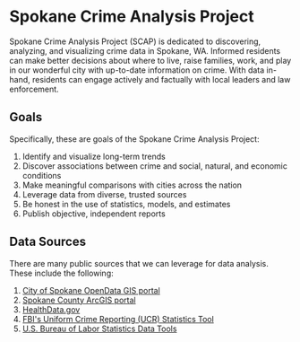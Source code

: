 # Spokane Crime Analysis Project

Spokane Crime Analysis Project (SCAP) is dedicated to discovering, analyzing, and visualizing crime data in Spokane, WA. Informed residents can make better decisions about where to live, raise families, work, and play in our wonderful city with up-to-date information on crime. With data in-hand, residents can engage actively and factually with local leaders and law enforcement. 

## Goals

Specifically, these are goals of the Spokane Crime Analysis Project:

1. Identify and visualize long-term trends
1. Discover associations between crime and social, natural, and economic conditions
1. Make meaningful comparisons with cities across the nation
1. Leverage data from diverse, trusted sources
1. Be honest in the use of statistics, models, and estimates
1. Publish objective, independent reports

## Data Sources

There are many public sources that we can leverage for data analysis. These include the following:

1. [City of Spokane OpenData GIS portal](https://my.spokanecity.org/opendata/gis/)
1. [Spokane County ArcGIS portal](https://gisdatacatalog-spokanecounty.opendata.arcgis.com/)
1. [HealthData.gov](https://healthdata.gov/)
1. [FBI's Uniform Crime Reporting (UCR) Statistics Tool](https://www.ucrdatatool.gov/)
1. [U.S. Bureau of Labor Statistics Data Tools](https://data.bls.gov/timeseries/LNS14000000)